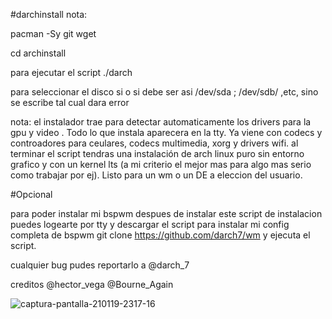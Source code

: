 #darchinstall 
nota:

pacman -Sy git wget

cd archinstall

para ejecutar el script      ./darch


para seleccionar el disco si o si debe ser asi /dev/sda ; /dev/sdb/ ,etc, sino se escribe tal cual dara error


nota: el instalador trae para detectar automaticamente los drivers para la gpu y video . Todo lo que instala aparecera en la tty. Ya viene con codecs y controadores para ceulares, codecs multimedia, xorg y drivers wifi.
al terminar el script tendras una instalación de arch linux puro sin entorno grafico y con un kernel lts (a mi criterio el mejor mas para algo mas serio como trabajar por ej). Listo para un wm o un DE a eleccion del usuario.


#Opcional


para poder instalar mi bspwm despues de instalar este script de instalacion puedes logearte por tty y descargar el script para instalar mi config completa de bspwm git clone https://github.com/darch7/wm y ejecuta el script.




cualquier bug pudes reportarlo a @darch_7



creditos @hector_vega @Bourne_Again



![captura-pantalla-210119-2317-16](https://user-images.githubusercontent.com/70046164/105121824-c541c600-5ab3-11eb-9b7b-d3889715f54b.png)
